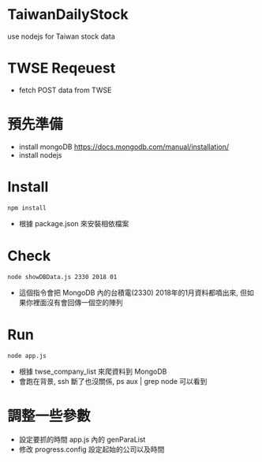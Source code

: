 # TaiwanDailyStock
use nodejs for Taiwan stock data


# TWSE Reqeuest
   - fetch POST data from TWSE

# 預先準備
- install mongoDB https://docs.mongodb.com/manual/installation/
- install nodejs

# Install
    npm install
   - 根據 package.json 來安裝相依檔案

# Check
    node showDBData.js 2330 2018 01
   - 這個指令會把 MongoDB 內的台積電(2330) 2018年的1月資料都噴出來, 但如果你裡面沒有會回傳一個空的陣列

# Run
    node app.js
   - 根據 twse_company_list 來爬資料到 MongoDB
   - 會跑在背景, ssh 斷了也沒關係, ps aux | grep node 可以看到

# 調整一些參數
   - 設定要抓的時間 app.js 內的 genParaList
   - 修改 progress.config 設定起始的公司以及時間
      

